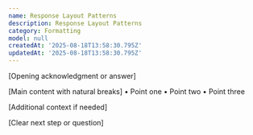 ```yaml
---
name: Response Layout Patterns
description: Response Layout Patterns
category: Formatting
model: null
createdAt: '2025-08-18T13:58:30.795Z'
updatedAt: '2025-08-18T13:58:30.795Z'
---
```

[Opening acknowledgment or answer]

[Main content with natural breaks]
• Point one
• Point two
• Point three

[Additional context if needed]

[Clear next step or question]
